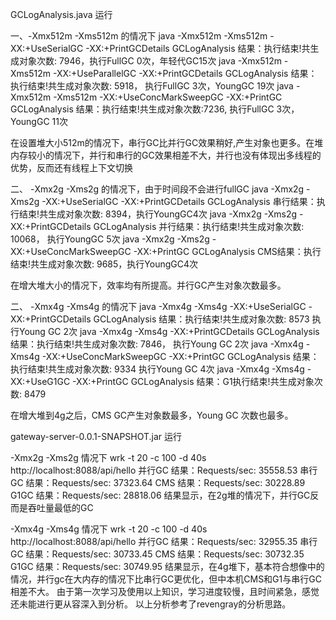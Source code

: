 GCLogAnalysis.java 运行

一、-Xmx512m -Xms512m 的情况下
java -Xmx512m -Xms512m -XX:+UseSerialGC -XX:+PrintGCDetails GCLogAnalysis
结果：执行结束!共生成对象次数: 7946，执行FullGC 0次，年轻代GC15次 
java -Xmx512m -Xms512m -XX:+UseParallelGC -XX:+PrintGCDetails GCLogAnalysis
结果：执行结束!共生成对象次数: 5918， 执行FullGC 3次，YoungGC 19次
java -Xmx512m -Xms512m -XX:+UseConcMarkSweepGC -XX:+PrintGC GCLogAnalysis
结果：执行结束!共生成对象次数:7236, 执行FullGC 3次， YoungGC 11次

在设置堆大小512m的情况下，串行GC比并行GC效果稍好,产生对象也更多。在堆内存较小的情况下，并行和串行的GC效果相差不大，并行也没有体现出多线程的优势，反而还有线程上下文切换

二、 -Xmx2g -Xms2g 的情况下，由于时间段不会进行fullGC
java -Xmx2g -Xms2g -XX:+UseSerialGC -XX:+PrintGCDetails GCLogAnalysis
串行结果：执行结束!共生成对象次数: 8394，执行YoungGC4次
java -Xmx2g -Xms2g -XX:+PrintGCDetails GCLogAnalysis
并行结果：执行结束!共生成对象次数: 10068， 执行YoungGC 5次
java -Xmx2g -Xms2g -XX:+UseConcMarkSweepGC -XX:+PrintGC GCLogAnalysis
CMS结果：执行结束!共生成对象次数: 9685，执行YoungGC4次

在增大堆大小的情况下，效率均有所提高。并行GC产生对象次数最多。

二、 -Xmx4g -Xms4g 的情况下
java -Xmx4g -Xms4g -XX:+UseSerialGC -XX:+PrintGCDetails GCLogAnalysis
结果：执行结束!共生成对象次数: 8573 执行Young GC 2次
java -Xmx4g -Xms4g -XX:+PrintGCDetails GCLogAnalysis
结果：执行结束!共生成对象次数: 7846， 执行Young GC 2次
java -Xmx4g -Xms4g -XX:+UseConcMarkSweepGC -XX:+PrintGC GCLogAnalysis
结果：执行结束!共生成对象次数: 9334 执行Young GC 4次
java -Xmx4g -Xms4g -XX:+UseG1GC -XX:+PrintGC GCLogAnalysis
结果：G1执行结束!共生成对象次数: 8479

在增大堆到4g之后，CMS GC产生对象数最多，Young GC 次数也最多。

gateway-server-0.0.1-SNAPSHOT.jar 运行

-Xmx2g -Xms2g 情况下
wrk -t 20 -c 100 -d 40s http://localhost:8088/api/hello
并行GC 结果：Requests/sec: 35558.53
串行GC 结果：Requests/sec: 37323.64
CMS 结果：Requests/sec: 30228.89
G1GC 结果：Requests/sec: 28818.06
结果显示，在2g堆的情况下，并行GC反而是吞吐量最低的GC

-Xmx4g -Xms4g 情况下
wrk -t 20 -c 100 -d 40s http://localhost:8088/api/hello
并行GC 结果：Requests/sec: 32955.35
串行GC 结果：Requests/sec: 30733.45
CMS 结果：Requests/sec: 30732.35
G1GC 结果：Requests/sec: 30749.95
结果显示，在4g堆下，基本符合想像中的情况，并行gc在大内存的情况下比串行GC更优化，但中本机CMS和G1与串行GC相差不大。
由于第一次学习及使用以上知识，学习进度较慢，且时间紧急，感觉还未能进行更从容深入到分析。
以上分析参考了revengray的分析思路。
